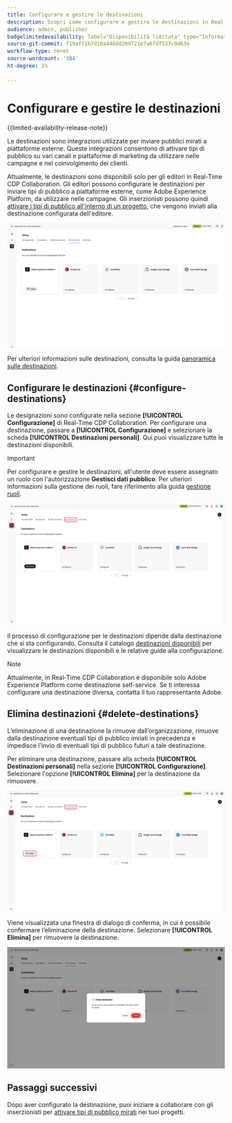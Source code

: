 ```yaml
---
title: Configurare e gestire le destinazioni
description: Scopri come configurare e gestire le destinazioni in Real-Time CDP Collaboration.
audience: admin, publisher
badgelimitedavailability: label="Disponibilità limitata" type="Informative" url="https://helpx.adobe.com/legal/product-descriptions/real-time-customer-data-platform-collaboration.html newtab=true"
source-git-commit: f19aff1b7d10a446dd209721e7a6fdf537c9d63e
workflow-type: tm+mt
source-wordcount: '384'
ht-degree: 1%

---
```


# Configurare e gestire le destinazioni

{{limited-availability-release-note}}

Le destinazioni sono integrazioni utilizzate per inviare pubblici mirati a piattaforme esterne. Queste integrazioni consentono di attivare tipi di pubblico su vari canali e piattaforme di marketing da utilizzare nelle campagne e nel coinvolgimento dei clienti.

Attualmente, le destinazioni sono disponibili solo per gli editori in Real-Time CDP Collaboration. Gli editori possono configurare le destinazioni per inviare tipi di pubblico a piattaforme esterne, come Adobe Experience Platform, da utilizzare nelle campagne. Gli inserzionisti possono quindi [attivare i tipi di pubblico all&#39;interno di un progetto](../collaborate/activate.md), che vengono inviati alla destinazione configurata dell&#39;editore.

![La scheda Destinazioni personali nell&#39;area di lavoro di installazione mostra le destinazioni Adobe Experience Platform attive](/help/assets/setup/manage-destinations/my-destinations-overview.png)

Per ulteriori informazioni sulle destinazioni, consulta la guida [panoramica sulle destinazioni](../destinations/overview.md).

## Configurare le destinazioni {#configure-destinations}

Le designazioni sono configurate nella sezione **[!UICONTROL Configurazione]** di Real-Time CDP Collaboration. Per configurare una destinazione, passare a **[!UICONTROL Configurazione]** e selezionare la scheda **[!UICONTROL Destinazioni personali]**. Qui puoi visualizzare tutte le destinazioni disponibili.

>[!IMPORTANT]
>
>Per configurare e gestire le destinazioni, all&#39;utente deve essere assegnato un ruolo con l&#39;autorizzazione **Gestisci dati pubblico**. Per ulteriori informazioni sulla gestione dei ruoli, fare riferimento alla guida [gestione ruoli](../permissions/manage-roles.md).

![La scheda Destinazioni personali nell&#39;area di lavoro di installazione mostra le destinazioni disponibili.](/help/assets/setup/manage-destinations/my-destinations.png)

Il processo di configurazione per le destinazioni dipende dalla destinazione che si sta configurando. Consulta il catalogo [destinazioni disponibili](../destinations/overview.md#available-destinations) per visualizzare le destinazioni disponibili e le relative guide alla configurazione.

>[!NOTE]
>
>Attualmente, in Real-Time CDP Collaboration è disponibile solo Adobe Experience Platform come destinazione self-service. Se ti interessa configurare una destinazione diversa, contatta il tuo rappresentante Adobe.

## Elimina destinazioni {#delete-destinations}

L’eliminazione di una destinazione la rimuove dall’organizzazione, rimuove dalla destinazione eventuali tipi di pubblico inviati in precedenza e impedisce l’invio di eventuali tipi di pubblico futuri a tale destinazione.

Per eliminare una destinazione, passare alla scheda **[!UICONTROL Destinazioni personali]** nella sezione **[!UICONTROL Configurazione]**. Selezionare l&#39;opzione **[!UICONTROL Elimina]** per la destinazione da rimuovere.

![Area di lavoro Destinazioni personali con l&#39;opzione Elimina evidenziata per la destinazione Adobe Experience Platform.](/help/assets/setup/manage-destinations/delete-destination.png)

Viene visualizzata una finestra di dialogo di conferma, in cui è possibile confermare l’eliminazione della destinazione. Selezionare **[!UICONTROL Elimina]** per rimuovere la destinazione.

![Finestra di dialogo Elimina destinazione con l&#39;opzione Elimina evidenziata.](/help/assets/setup/manage-destinations/delete-destination-confirm.png)

## Passaggi successivi

Dopo aver configurato la destinazione, puoi iniziare a collaborare con gli inserzionisti per [attivare tipi di pubblico mirati](../collaborate/activate.md) nei tuoi progetti.
